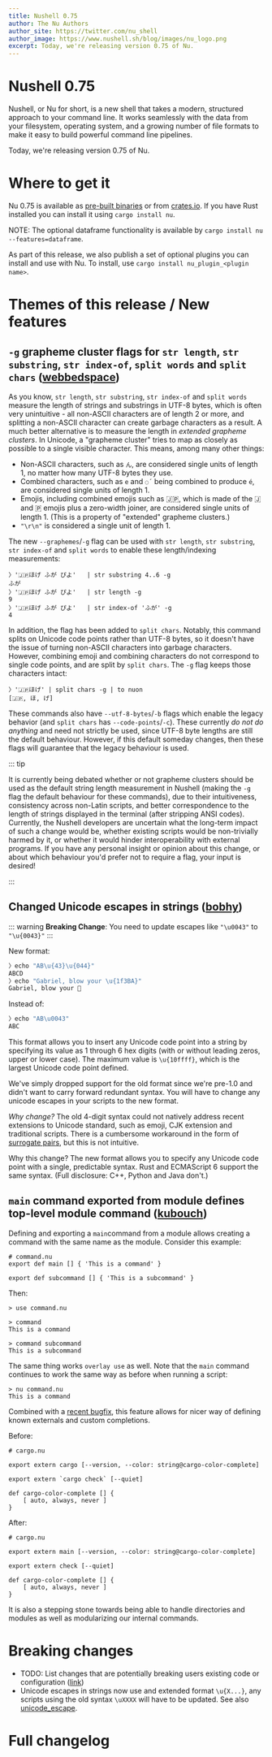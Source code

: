 ```yaml
---
title: Nushell 0.75
author: The Nu Authors
author_site: https://twitter.com/nu_shell
author_image: https://www.nushell.sh/blog/images/nu_logo.png
excerpt: Today, we're releasing version 0.75 of Nu. 
---
```


# Nushell 0.75

Nushell, or Nu for short, is a new shell that takes a modern, structured approach to your command line. It works seamlessly with the data from your filesystem, operating system, and a growing number of file formats to make it easy to build powerful command line pipelines.

Today, we're releasing version 0.75 of Nu. 

<!-- more -->

# Where to get it

Nu 0.75 is available as [pre-built binaries](https://github.com/nushell/nushell/releases/tag/0.75.0) or from [crates.io](https://crates.io/crates/nu). If you have Rust installed you can install it using `cargo install nu`.

NOTE: The optional dataframe functionality is available by `cargo install nu --features=dataframe`.

As part of this release, we also publish a set of optional plugins you can install and use with Nu. To install, use `cargo install nu_plugin_<plugin name>`.

# Themes of this release / New features


## `-g` grapheme cluster flags for `str length`, `str substring`, `str index-of`, `split words` and `split chars` ([webbedspace](https://github.com/nushell/nushell/pull/7752))

As you know, `str length`, `str substring`, `str index-of` and `split words` measure the length of strings and substrings in UTF-8 bytes, which is often very unintuitive - all non-ASCII characters are of length 2 or more, and splitting a non-ASCII character can create garbage characters as a result. A much better alternative is to measure the length in *extended grapheme clusters*. In Unicode, a "grapheme cluster" tries to map as closely as possible to a single visible character. This means, among many other things:

 * Non-ASCII characters, such as `ん`, are considered single units of length 1, no matter how many UTF-8 bytes they use.
 * Combined characters, such as `e` and `◌́ ` being combined to produce `é`, are considered single units of length 1.
 * Emojis, including combined emojis such as 🇯🇵, which is made of the 🇯 and 🇵 emojis plus a zero-width joiner, are considered single units of length 1. (This is a property of "extended" grapheme clusters.)
 * `"\r\n"` is considered a single unit of length 1.

The new `--graphemes`/`-g` flag can be used with `str length`, `str substring`, `str index-of` and `split words` to enable these length/indexing measurements:

```
〉'🇯🇵ほげ ふが ぴよ'   | str substring 4..6 -g
ふが
〉'🇯🇵ほげ ふが ぴよ'   | str length -g
9
〉'🇯🇵ほげ ふが ぴよ'   | str index-of 'ふが' -g
4
```

In addition, the flag has been added to `split chars`. Notably, this command splits on Unicode code points rather than UTF-8 bytes, so it doesn't have the issue of turning non-ASCII characters into garbage characters. However, combining emoji and combining characters do not correspond to single code points, and are split by `split chars`. The `-g` flag keeps those characters intact:

```
〉'🇯🇵ほげ' | split chars -g | to nuon
[🇯🇵, ほ, げ]
```

These commands also have `--utf-8-bytes`/`-b` flags which enable the legacy behavior (and `split chars` has `--code-points`/`-c`). These currently *do not do anything* and need not strictly be used, since UTF-8 byte lengths are still the default behaviour. However, if this default someday changes, then these flags will guarantee that the legacy behaviour is used.

::: tip

It is currently being debated whether or not grapheme clusters should be used as the default string length measurement in Nushell (making the `-g` flag the default behaviour for these commands), due to their intuitiveness, consistency across non-Latin scripts, and better correspondence to the length of strings displayed in the terminal (after stripping ANSI codes). Currently, the Nushell developers are uncertain what the long-term impact of such a change would be, whether existing scripts would be non-trivially harmed by it, or whether it would hinder interoperability with external programs. If you have any personal insight or opinion about this change, or about which behaviour you'd prefer not to require a flag, your input is desired!

:::

## Changed Unicode escapes in strings ([bobhy](https://github.com/nushell/nushell/pull/7883))

::: warning
**Breaking Change**: You need to update escapes like `"\u0043"` to `"\u{0043}"`
:::

New format:
```bash
〉echo "AB\u{43}\u{044}"
ABCD
〉echo "Gabriel, blow your \u{1f3BA}"
Gabriel, blow your 🎺
```
Instead of:
```bash
〉echo "AB\u0043"
ABC
```
This format allows you to insert any Unicode code point into a string by specifying its value as 1 through 6 hex digits (with or without leading zeros, upper or lower case). The maximum value is `\u{10ffff}`, which is the largest Unicode code point defined. 

We've simply dropped support for the old format since we're pre-1.0 and didn't want to carry forward redundant syntax. You will have to change any unicode escapes in your scripts to the new format.

*Why change?* The old 4-digit syntax could not natively address recent extensions to Unicode standard, such as emoji, CJK extension and traditional scripts. There is a cumbersome workaround in the form of [surrogate pairs](https://unicodebook.readthedocs.io/unicode_encodings.html#surrogates), but this is not intuitive.  

Why this change? The new format allows you to specify any Unicode code point with a single, predictable syntax.  Rust and ECMAScript 6 support the same syntax. (Full disclosure: C++, Python and Java don't.)

## `main` command exported from module defines top-level module command ([kubouch](https://github.com/nushell/nushell/pull/7764))

Defining and exporting a `main`command from a module allows creating a command with the same name as the module. Consider this example:
```
# command.nu
export def main [] { 'This is a command' }

export def subcommand [] { 'This is a subcommand' }
```
Then:
```
> use command.nu

> command
This is a command

> command subcommand
This is a subcommand
```
The same thing works `overlay use` as well. Note that the `main` command continues to work the same way as before when running a script:
```
> nu command.nu
This is a command
```

Combined with a [recent bugfix](https://github.com/nushell/nushell/pull/7830), this feature allows for nicer way of defining known externals and custom completions.

Before:
```
# cargo.nu

export extern cargo [--version, --color: string@cargo-color-complete]

export extern `cargo check` [--quiet]

def cargo-color-complete [] {
    [ auto, always, never ]
}
```
After:
```
# cargo.nu

export extern main [--version, --color: string@cargo-color-complete]

export extern check [--quiet]

def cargo-color-complete [] {
    [ auto, always, never ]
}
```

It is also a stepping stone towards being able to handle directories and modules as well as modularizing our internal commands.

# Breaking changes

- TODO: List changes that are potentially breaking users existing code or configuration ([link](to/pr))
- Unicode escapes in strings now use and extended format `\u{X...}`, any scripts using the old syntax `\uXXXX` will have to be updated.  See also [unicode_escape](https://github.com/nushell/nushell/pull/7883).  

# Full changelog


